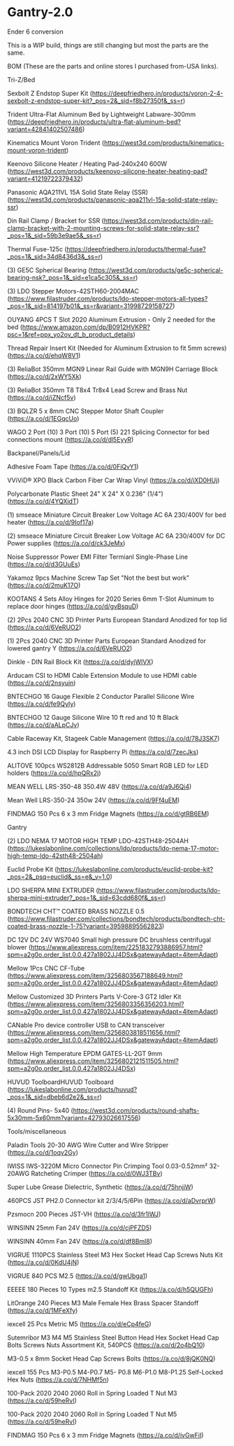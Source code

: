 # Gantry-2.0
Ender 6 conversion

This is a WIP build, things are still changing but most the parts are the same.


BOM (These are the parts and online stores I purchased from-USA links).  

Tri-Z/Bed


Sexbolt Z Endstop Super Kit (https://deepfriedhero.in/products/voron-2-4-sexbolt-z-endstop-super-kit?_pos=2&_sid=f8b27350f&_ss=r)

Trident Ultra-Flat Aluminum Bed by Lightweight Labware-300mm (https://deepfriedhero.in/products/ultra-flat-aluminum-bed?variant=42841402507486)

Kinematics Mount Voron Trident (https://west3d.com/products/kinematics-mount-voron-trident)

Keenovo Silicone Heater / Heating Pad-240x240 600W (https://west3d.com/products/keenovo-silicone-heater-heating-pad?variant=41219722379432)

Panasonic AQA211VL 15A Solid State Relay (SSR) (https://west3d.com/products/panasonic-aqa211vl-15a-solid-state-relay-ssr)

Din Rail Clamp / Bracket for SSR (https://west3d.com/products/din-rail-clamp-bracket-with-2-mounting-screws-for-solid-state-relay-ssr?_pos=1&_sid=59b3e9ae5&_ss=r)

Thermal Fuse-125c (https://deepfriedhero.in/products/thermal-fuse?_pos=1&_sid=34d8436d3&_ss=r)

(3) GE5C Spherical Bearing (https://west3d.com/products/ge5c-spherical-bearing-nsk?_pos=1&_sid=e1ca5c305&_ss=r)

(3) LDO Stepper Motors-42STH60-2004MAC (https://www.filastruder.com/products/ldo-stepper-motors-all-types?_pos=1&_sid=814197b01&_ss=r&variant=31998729158727)

OUYANG 4PCS T Slot 2020 Aluminum Extrusion - Only 2 needed for the bed (https://www.amazon.com/dp/B0912HVKPR?psc=1&ref=ppx_yo2ov_dt_b_product_details)

Thread Repair Insert Kit (Needed for Aluminum Extrusion to fit 5mm screws) (https://a.co/d/ehqW8V1) 

(3) ReliaBot 350mm MGN9 Linear Rail Guide with MGN9H Carriage Block (https://a.co/d/2xWY5Xk)

(3) ReliaBot 350mm T8 T8x4 Tr8x4 Lead Screw and Brass Nut (https://a.co/d/iZNcf5v)

(3) BQLZR 5 x 8mm CNC Stepper Motor Shaft Coupler (https://a.co/d/1EGqcUo)

WAGO 2 Port (10) 3 Port (10) 5 Port (5) 221 Splicing Connector for bed connections mount (https://a.co/d/dl5EyyR)
 
 
 
 Backpanel/Panels/Lid
 
 
 Adhesive Foam Tape (https://a.co/d/0FiQvY1)
 
 VViViD® XPO Black Carbon Fiber Car Wrap Vinyl (https://a.co/d/iXD0HUj)
 
 Polycarbonate Plastic Sheet 24" X 24" X 0.236" (1/4") (https://a.co/d/4YQXidT)
 
 (1) smseace Miniature Circuit Breaker Low Voltage AC 6A 230/400V for bed heater (https://a.co/d/9Iof17a)
 
 (2) smseace Miniature Circuit Breaker Low Voltage AC 6A 230/400V for DC Power supplies (https://a.co/d/ck3JeMx)
 
 Noise Suppressor Power EMI Filter Termianl Single-Phase Line (https://a.co/d/d3GUuEs)
 
 Yakamoz 9pcs Machine Screw Tap Set "Not the best but work" (https://a.co/d/2muK17O)
 
 KOOTANS 4 Sets Alloy Hinges for 2020 Series 6mm T-Slot Aluminum to replace door hinges (https://a.co/d/gvBsquD)
 
(2) 2Pcs 2040 CNC 3D Printer Parts European Standard Anodized for top lid (https://a.co/d/6VeRUO2)

(1) 2Pcs 2040 CNC 3D Printer Parts European Standard Anodized for lowered gantry Y (https://a.co/d/6VeRUO2)

Dinkle - DIN Rail Block Kit (https://a.co/d/dyjWlVX)

Arducam CSI to HDMI Cable Extension Module to use HDMI cable (https://a.co/d/2nsyuin)

BNTECHGO 16 Gauge Flexible 2 Conductor Parallel Silicone Wire (https://a.co/d/fe9QyIy)

BNTECHGO 12 Gauge Silicone Wire 10 ft red and 10 ft Black (https://a.co/d/aALpCJv)

Cable Raceway Kit, Stageek Cable Management (https://a.co/d/78J3SK7)

4.3 inch DSI LCD Display for Raspberry Pi (https://a.co/d/7zecJks)

ALITOVE 100pcs WS2812B Addressable 5050 Smart RGB LED for LED holders (https://a.co/d/hpQRx2j)

MEAN WELL LRS-350-48 350.4W 48V (https://a.co/d/a9J6Qi4)

Mean Well LRS-350-24 350w 24V (https://a.co/d/9Ff4uEM)

FINDMAG 150 Pcs 6 x 3 mm Fridge Magnets (https://a.co/d/gtRB6EM)



Gantry

(2) LDO NEMA 17 MOTOR HIGH TEMP LDO-42STH48-2504AH (https://lukeslabonline.com/collections/ldo/products/ldo-nema-17-motor-high-temp-ldo-42sth48-2504ah)

Euclid Probe Kit (https://lukeslabonline.com/products/euclid-probe-kit?_pos=2&_psq=euclid&_ss=e&_v=1.0)

LDO SHERPA MINI EXTRUDER (https://www.filastruder.com/products/ldo-sherpa-mini-extruder?_pos=1&_sid=63cdd680f&_ss=r)

BONDTECH CHT™ COATED BRASS NOZZLE 0.5 (https://www.filastruder.com/collections/bondtech/products/bondtech-cht-coated-brass-nozzle-1-75?variant=39598895562823)

DC 12V DC 24V WS7040 Small high pressure DC brushless centrifugal blower (https://www.aliexpress.com/item/2251832793886957.html?spm=a2g0o.order_list.0.0.427a1802JJ4DSx&gatewayAdapt=4itemAdapt)

Mellow 1Pcs CNC CF-Tube (https://www.aliexpress.com/item/3256803567188649.html?spm=a2g0o.order_list.0.0.427a1802JJ4DSx&gatewayAdapt=4itemAdapt)

Mellow Customized 3D Printers Parts V-Core-3 GT2 Idler Kit (https://www.aliexpress.com/item/3256803356356203.html?spm=a2g0o.order_list.0.0.427a1802JJ4DSx&gatewayAdapt=4itemAdapt)

CANable Pro device controller USB to CAN transceiver (https://www.aliexpress.com/item/3256803818511656.html?spm=a2g0o.order_list.0.0.427a1802JJ4DSx&gatewayAdapt=4itemAdapt)

Mellow High Temperature EPDM GATES-LL-2GT 9mm (https://www.aliexpress.com/item/3256802121511505.html?spm=a2g0o.order_list.0.0.427a1802JJ4DSx)

HUVUD ToolboardHUVUD Toolboard (https://lukeslabonline.com/products/huvud?_pos=1&_sid=dbeb6d2e2&_ss=r)

(4) Round Pins- 5x40 (https://west3d.com/products/round-shafts-5x30mm-5x60mm?variant=42793026617556)


Tools/miscellaneous


Paladin Tools 20-30 AWG Wire Cutter and Wire Stripper (https://a.co/d/1oqv2Gy)

IWISS IWS-3220M Micro Connector Pin Crimping Tool 0.03-0.52mm² 32-20AWG Ratcheting Crimper (https://a.co/d/0WJ3TBv)

Super Lube Grease Dielectric, Synthetic (https://a.co/d/75hnjjW)

460PCS JST PH2.0 Connector kit 2/3/4/5/6Pin (https://a.co/d/aDvrprW)

Pzsmocn 200 Pieces JST-VH (https://a.co/d/3fr1lWJ)

WINSINN 25mm Fan 24V (https://a.co/d/cjPFZD5)

WINSINN 40mm Fan 24V (https://a.co/d/df8Bml8)

VIGRUE 1110PCS Stainless Steel M3 Hex Socket Head Cap Screws Nuts Kit (https://a.co/d/0KdU4jN)

VIGRUE 840 PCS M2.5 (https://a.co/d/gwUbga1)

EEEEE 180 Pieces 10 Types m2.5 Standoff Kit (https://a.co/d/h5QUGFh)

LitOrange 240 Pieces M3 Male Female Hex Brass Spacer Standoff (https://a.co/d/1MFeXfy)


iexcell 25 Pcs Metric M5 (https://a.co/d/eCp4feG)

Sutemribor M3 M4 M5 Stainless Steel Button Head Hex Socket Head Cap Bolts Screws Nuts Assortment Kit, 540PCS (https://a.co/d/2o4bQ10)

M3-0.5 x 8mm Socket Head Cap Screws Bolts (https://a.co/d/8jQK0NQ)

iexcell 155 Pcs M3-P0.5 M4-P0.7 M5- P0.8 M6-P1.0 M8-P1.25 Self-Locked Hex Nuts (https://a.co/d/7NHMf5n)

100-Pack 2020 2040 2060 Roll in Spring Loaded T Nut M3 (https://a.co/d/59heRvI)

100-Pack 2020 2040 2060 Roll in Spring Loaded T Nut M5 (https://a.co/d/59heRvI)

FINDMAG 150 Pcs 6 x 3 mm Fridge Magnets (https://a.co/d/ivGwFiI)

 
